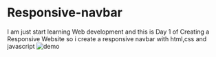 # Responsive-navbar
I am just start learning Web development and this is Day 1 of Creating a Responsive Website so i create a responsive navbar with html,css and javascript
![demo](https://github.com/Gyaneshvishwakarma/Responsive-navbar/assets/140309288/b911abb5-171a-49ae-a5bb-0d907d24dffa)
